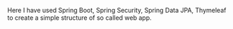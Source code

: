 Here I have used Spring Boot, Spring Security, Spring Data JPA, Thymeleaf to create a simple structure of so called web app.
